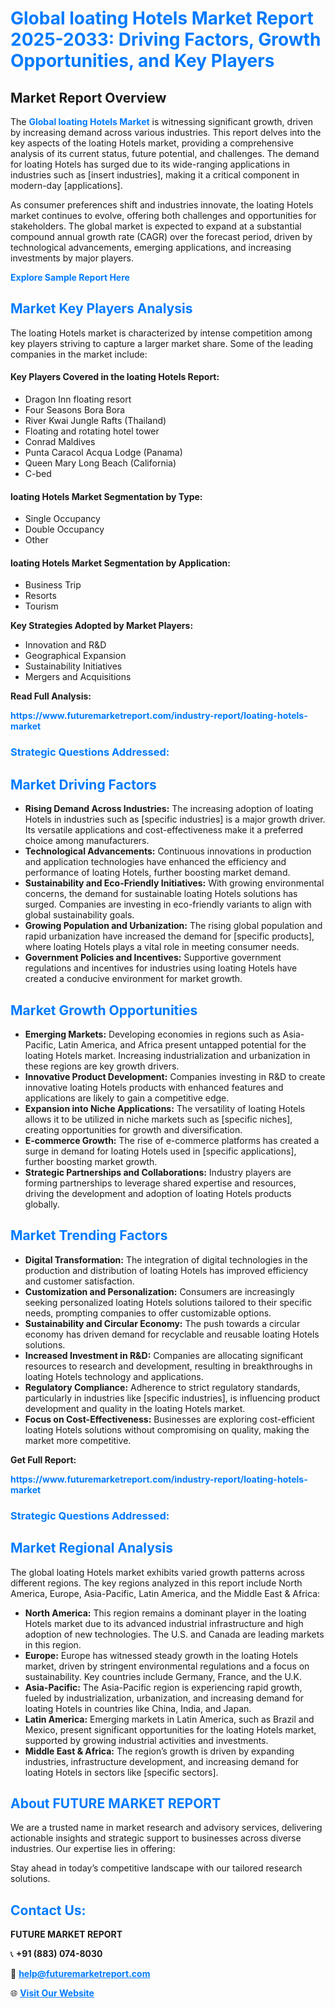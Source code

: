 <h1 style="color: #007BFF;">Global loating Hotels Market Report 2025-2033: Driving Factors, Growth Opportunities, and Key Players</h1>

<section id="overview">
<h2>Market Report Overview</h2>
<p>The <a href="https://www.futuremarketreport.com/industry-report/loating-hotels-market" style="color: #007BFF; text-decoration: none;"><strong>Global loating Hotels Market</strong></a> is witnessing significant growth, driven by increasing demand across various industries. This report delves into the key aspects of the loating Hotels market, providing a comprehensive analysis of its current status, future potential, and challenges. The demand for loating Hotels has surged due to its wide-ranging applications in industries such as [insert industries], making it a critical component in modern-day [applications].</p>
<p>As consumer preferences shift and industries innovate, the loating Hotels market continues to evolve, offering both challenges and opportunities for stakeholders. The global market is expected to expand at a substantial compound annual growth rate (CAGR) over the forecast period, driven by technological advancements, emerging applications, and increasing investments by major players.</p>
</section>

<section id="overview">
<p><a href="https://www.futuremarketreport.com/request-sample/reportId=104307" style="color: #007BFF; text-decoration: none;"><strong>Explore Sample Report Here</strong></a></p>
</section>

<section id="key-players">
<h2 style="color: #007BFF;">Market Key Players Analysis</h2>
<p>The loating Hotels market is characterized by intense competition among key players striving to capture a larger market share. Some of the leading companies in the market include:</p>
<h4>Key Players Covered in the loating Hotels Report:</h4>
<ul><li>Dragon Inn floating resort</li><li>Four Seasons Bora Bora</li><li>River Kwai Jungle Rafts (Thailand)</li><li>Floating and rotating hotel tower</li><li>Conrad Maldives</li><li>Punta Caracol Acqua Lodge (Panama)</li><li>Queen Mary Long Beach (California)</li><li>C-bed</li></ul>
<h4>loating Hotels Market Segmentation by Type:</h4>
<ul><li>Single Occupancy</li><li>Double Occupancy</li><li>Other</li></ul>

<h4>loating Hotels Market Segmentation by Application:</h4>
<ul><li>Business Trip</li><li>Resorts</li><li>Tourism</li></ul>
<p><strong>Key Strategies Adopted by Market Players:</strong></p>
<ul>
<li>Innovation and R&D</li>
<li>Geographical Expansion</li>
<li>Sustainability Initiatives</li>
<li>Mergers and Acquisitions</li>
</ul>
</section>

<section>
<p><strong>Read Full Analysis: </strong></p><a href="https://www.futuremarketreport.com/industry-report/loating-hotels-market" style="color: #007BFF; text-decoration: none;"><strong>https://www.futuremarketreport.com/industry-report/loating-hotels-market</strong></a>
<h3 style="color: #007BFF;">Strategic Questions Addressed:</h3>
</section>

<section id="driving-factors">
<h2 style="color: #007BFF;">Market Driving Factors</h2>
<ul>
<li><strong>Rising Demand Across Industries:</strong> The increasing adoption of loating Hotels in industries such as [specific industries] is a major growth driver. Its versatile applications and cost-effectiveness make it a preferred choice among manufacturers.</li>
<li><strong>Technological Advancements:</strong> Continuous innovations in production and application technologies have enhanced the efficiency and performance of loating Hotels, further boosting market demand.</li>
<li><strong>Sustainability and Eco-Friendly Initiatives:</strong> With growing environmental concerns, the demand for sustainable loating Hotels solutions has surged. Companies are investing in eco-friendly variants to align with global sustainability goals.</li>
<li><strong>Growing Population and Urbanization:</strong> The rising global population and rapid urbanization have increased the demand for [specific products], where loating Hotels plays a vital role in meeting consumer needs.</li>
<li><strong>Government Policies and Incentives:</strong> Supportive government regulations and incentives for industries using loating Hotels have created a conducive environment for market growth.</li>
</ul>
</section>

<section id="growth-opportunities">
<h2 style="color: #007BFF;">Market Growth Opportunities</h2>
<ul>
<li><strong>Emerging Markets:</strong> Developing economies in regions such as Asia-Pacific, Latin America, and Africa present untapped potential for the loating Hotels market. Increasing industrialization and urbanization in these regions are key growth drivers.</li>
<li><strong>Innovative Product Development:</strong> Companies investing in R&D to create innovative loating Hotels products with enhanced features and applications are likely to gain a competitive edge.</li>
<li><strong>Expansion into Niche Applications:</strong> The versatility of loating Hotels allows it to be utilized in niche markets such as [specific niches], creating opportunities for growth and diversification.</li>
<li><strong>E-commerce Growth:</strong> The rise of e-commerce platforms has created a surge in demand for loating Hotels used in [specific applications], further boosting market growth.</li>
<li><strong>Strategic Partnerships and Collaborations:</strong> Industry players are forming partnerships to leverage shared expertise and resources, driving the development and adoption of loating Hotels products globally.</li>
</ul>
</section>

<section id="trending-factors">
<h2 style="color: #007BFF;">Market Trending Factors</h2>
<ul>
<li><strong>Digital Transformation:</strong> The integration of digital technologies in the production and distribution of loating Hotels has improved efficiency and customer satisfaction.</li>
<li><strong>Customization and Personalization:</strong> Consumers are increasingly seeking personalized loating Hotels solutions tailored to their specific needs, prompting companies to offer customizable options.</li>
<li><strong>Sustainability and Circular Economy:</strong> The push towards a circular economy has driven demand for recyclable and reusable loating Hotels solutions.</li>
<li><strong>Increased Investment in R&D:</strong> Companies are allocating significant resources to research and development, resulting in breakthroughs in loating Hotels technology and applications.</li>
<li><strong>Regulatory Compliance:</strong> Adherence to strict regulatory standards, particularly in industries like [specific industries], is influencing product development and quality in the loating Hotels market.</li>
<li><strong>Focus on Cost-Effectiveness:</strong> Businesses are exploring cost-efficient loating Hotels solutions without compromising on quality, making the market more competitive.</li>
</ul>
</section>

<section>
<p><strong>Get Full Report: </strong></p><a href="https://www.futuremarketreport.com/industry-report/loating-hotels-market" style="color: #007BFF; text-decoration: none;"><strong>https://www.futuremarketreport.com/industry-report/loating-hotels-market</strong></a>
<h3 style="color: #007BFF;">Strategic Questions Addressed:</h3>
</section>


<section id="regional-analysis">
<h2 style="color: #007BFF;">Market Regional Analysis</h2>
<p>The global loating Hotels market exhibits varied growth patterns across different regions. The key regions analyzed in this report include North America, Europe, Asia-Pacific, Latin America, and the Middle East & Africa:</p>
<ul>
<li><strong>North America:</strong> This region remains a dominant player in the loating Hotels market due to its advanced industrial infrastructure and high adoption of new technologies. The U.S. and Canada are leading markets in this region.</li>
<li><strong>Europe:</strong> Europe has witnessed steady growth in the loating Hotels market, driven by stringent environmental regulations and a focus on sustainability. Key countries include Germany, France, and the U.K.</li>
<li><strong>Asia-Pacific:</strong> The Asia-Pacific region is experiencing rapid growth, fueled by industrialization, urbanization, and increasing demand for loating Hotels in countries like China, India, and Japan.</li>
<li><strong>Latin America:</strong> Emerging markets in Latin America, such as Brazil and Mexico, present significant opportunities for the loating Hotels market, supported by growing industrial activities and investments.</li>
<li><strong>Middle East & Africa:</strong> The region’s growth is driven by expanding industries, infrastructure development, and increasing demand for loating Hotels in sectors like [specific sectors].</li>
</ul>
</section>

<footer>
<h2 style="color: #007BFF;">About FUTURE MARKET REPORT</h2>
<p>We are a trusted name in market research and advisory services, delivering actionable insights and strategic support to businesses across diverse industries. Our expertise lies in offering:</p>

<p>Stay ahead in today’s competitive landscape with our tailored research solutions.</p>

<h2 style="color: #007BFF;">Contact Us:</h2>
<p><strong>FUTURE MARKET REPORT</strong></p>
<p>📞 <strong>+91 (883) 074-8030</strong></p>
<p>📧 <strong><a href="mailto:help@futuremarketreport.com" style="color: #007BFF;">help@futuremarketreport.com</a></strong></p>
<p>🌐 <strong><a href="https://www.futuremarketreport.com/" style="color: #007BFF;">Visit Our Website</a></strong></p>
</footer>